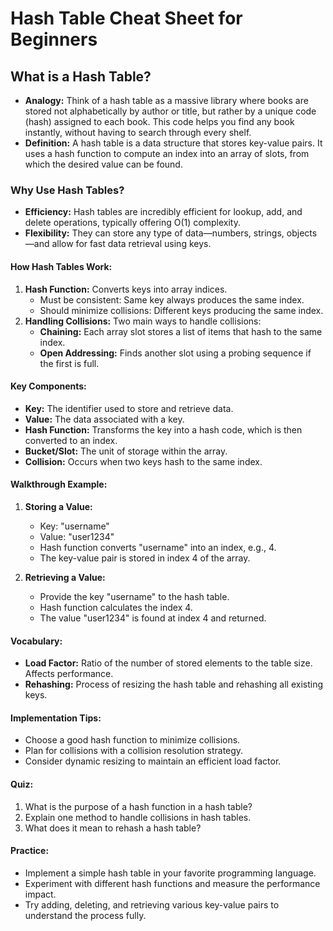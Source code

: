 
# **Hash Table Cheat Sheet for Beginners**

## **What is a Hash Table?**

- **Analogy:** Think of a hash table as a massive library where books are stored not alphabetically by author or title, but rather by a unique code (hash) assigned to each book. This code helps you find any book instantly, without having to search through every shelf.
- **Definition:** A hash table is a data structure that stores key-value pairs. It uses a hash function to compute an index into an array of slots, from which the desired value can be found.

### **Why Use Hash Tables?**

- **Efficiency:** Hash tables are incredibly efficient for lookup, add, and delete operations, typically offering O(1) complexity.
- **Flexibility:** They can store any type of data—numbers, strings, objects—and allow for fast data retrieval using keys.

#### **How Hash Tables Work:**

1. **Hash Function:** Converts keys into array indices.
   - Must be consistent: Same key always produces the same index.
   - Should minimize collisions: Different keys producing the same index.
2. **Handling Collisions:** Two main ways to handle collisions:
   - **Chaining:** Each array slot stores a list of items that hash to the same index.
   - **Open Addressing:** Finds another slot using a probing sequence if the first is full.

#### **Key Components:**

- **Key:** The identifier used to store and retrieve data.
- **Value:** The data associated with a key.
- **Hash Function:** Transforms the key into a hash code, which is then converted to an index.
- **Bucket/Slot:** The unit of storage within the array.
- **Collision:** Occurs when two keys hash to the same index.

#### **Walkthrough Example:**
1. **Storing a Value:**
   - Key: "username"
   - Value: "user1234"
   - Hash function converts "username" into an index, e.g., 4.
   - The key-value pair is stored in index 4 of the array.

2. **Retrieving a Value:**
   - Provide the key "username" to the hash table.
   - Hash function calculates the index 4.
   - The value "user1234" is found at index 4 and returned.

#### **Vocabulary:**
- **Load Factor:** Ratio of the number of stored elements to the table size. Affects performance.
- **Rehashing:** Process of resizing the hash table and rehashing all existing keys.

#### **Implementation Tips:**
- Choose a good hash function to minimize collisions.
- Plan for collisions with a collision resolution strategy.
- Consider dynamic resizing to maintain an efficient load factor.

#### **Quiz:**
1. What is the purpose of a hash function in a hash table?
2. Explain one method to handle collisions in hash tables.
3. What does it mean to rehash a hash table?

#### **Practice:**
- Implement a simple hash table in your favorite programming language.
- Experiment with different hash functions and measure the performance impact.
- Try adding, deleting, and retrieving various key-value pairs to understand the process fully.

